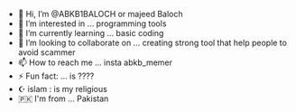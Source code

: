 - 👋 Hi, I’m @ABKB1BALOCH or majeed Baloch 
- 👀 I’m interested in ... programming tools
- 🌱 I’m currently learning ... basic coding 
- 💞️ I’m looking to collaborate on ... creating strong tool that help people to avoid scammer 
- 📫 How to reach me ... insta abkb_memer
- ⚡ Fun fact: ... is ????
- ☪️ islam : is my religious
- 🇵🇰 I'm from ... Pakistan
  
